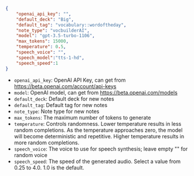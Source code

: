 
```json
{
    "openai_api_key": "",
    "default_deck": "Big",
    "default_tag": "vocabulary::wordoftheday",
    "note_type": "vocbuilderAI",
    "model": "gpt-3.5-turbo-1106",
    "max_tokens": 15000,
    "temperature": 0.5,
    "speech_voice": "",
    "speech_model":"tts-1-hd",
    "speech_speed":1
}
```

- `openai_api_key`: OpenAI API Key, can get from https://beta.openai.com/account/api-keys
- `model`: OpenAI model, can get from https://beta.openai.com/models
- `default_deck`: Default deck for new notes
- `default_tag`: Default tag for new notes
- `note_type`: Note type for new notes
- `max_tokens`: The maximum number of tokens to generate
- `temperature`: Controls randomness. Lower temperature results in less random completions. As the temperature approaches zero, the model will become deterministic and repetitive. Higher temperature results in more random completions.
- `speech_voice`: The voice to use for speech synthesis; leave empty "" for random voice
- `speech_speed`: The speed of the generated audio. Select a value from 0.25 to 4.0. 1.0 is the default.
